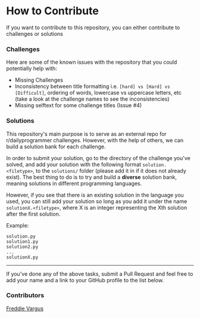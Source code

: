 # How to Contribute

If you want to contribute to this repository, you can either contribute to challenges or solutions


### Challenges

Here are some of the known issues with the repository that you could potentially help with:

- Missing Challenges
- Inconsistency between title formatting i.e. `[hard] vs [Hard] vs [Difficult]`, ordering of words, lowercase vs uppercase letters, etc (take a look at the challenge names to see the inconsistencies)
- Missing selftext for some challenge titles (Issue #4)


### Solutions

This repository's main purpose is to serve as an external repo for r/dailyprogrammer challenges. However, with the help of others, we can build a solution bank for each challenge.

In order to submit your solution, go to the directory of the challenge you've solved, and add your solution with the following format `solution.<filetype>`, to the `solutions/` folder (please add it in if it does not already exist). The best thing to do is to try and build a **diverse** solution bank, meaning solutions in different programming languages. 

However, if you see that there is an existing solution in the language you used, you can still add your solution so long as you add it under the name `solutionX.<filetype>`, where X is an integer representing the Xth solution after the first solution.

Example:
```
solution.py
solution1.py
solution2.py
...
solutionX.py
```

---------------------

If you've done any of the above tasks, submit a Pull Request and feel free to add your name and a link to your GitHub profile to the list below.


### Contributors
[Freddie Vargus](http://github.com/FreddieV4)

